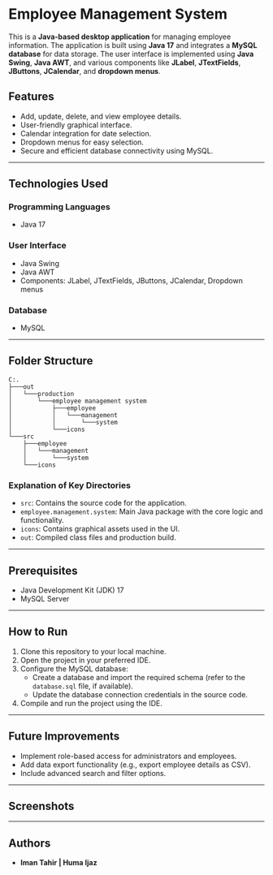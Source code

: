 
# Employee Management System  

This is a **Java-based desktop application** for managing employee information. The application is built using **Java 17** and integrates a **MySQL database** for data storage. The user interface is implemented using **Java Swing**, **Java AWT**, and various components like **JLabel**, **JTextFields**, **JButtons**, **JCalendar**, and **dropdown menus**.

## Features  

- Add, update, delete, and view employee details.  
- User-friendly graphical interface.  
- Calendar integration for date selection.  
- Dropdown menus for easy selection.  
- Secure and efficient database connectivity using MySQL.  

---

## Technologies Used  

### Programming Languages  
- Java 17  

### User Interface  
- Java Swing  
- Java AWT  
- Components: JLabel, JTextFields, JButtons, JCalendar, Dropdown menus  

### Database  
- MySQL  

---

## Folder Structure  

```plaintext
C:.
├───out
│   └───production
│       └───employee management system
│           ├───employee
│           │   └───management
│           │       └───system
│           └───icons
└───src
    ├───employee
    │   └───management
    │       └───system
    └───icons
```

### Explanation of Key Directories  

- `src`: Contains the source code for the application.  
- `employee.management.system`: Main Java package with the core logic and functionality.  
- `icons`: Contains graphical assets used in the UI.  
- `out`: Compiled class files and production build.  

---

## Prerequisites  

- Java Development Kit (JDK) 17  
- MySQL Server  

---

## How to Run  

1. Clone this repository to your local machine.  
2. Open the project in your preferred IDE.  
3. Configure the MySQL database:
   - Create a database and import the required schema (refer to the `database.sql` file, if available).  
   - Update the database connection credentials in the source code.  
4. Compile and run the project using the IDE.  

---

## Future Improvements  

- Implement role-based access for administrators and employees.  
- Add data export functionality (e.g., export employee details as CSV).  
- Include advanced search and filter options.  

---

## Screenshots  

---

## Authors  

- **Iman Tahir | Huma Ijaz** 

